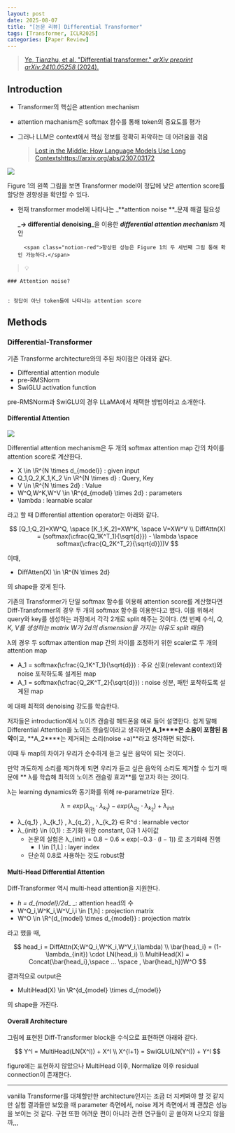 ```yaml
---
layout: post
date: 2025-08-07
title: "[논문 리뷰] Differential Transformer"
tags: [Transformer, ICLR2025]
categories: [Paper Review]
---
```


> [Ye, Tianzhu, et al. "Differential transformer." ](https://arxiv.org/abs/2410.05258)[_arXiv preprint arXiv:2410.05258_](https://arxiv.org/abs/2410.05258)[ (2024).](https://arxiv.org/abs/2410.05258)



## Introduction

- Transformer의 핵심은 attention mechanism
- attention machanism은 softmax 함수를 통해 token의 중요도를 평가
- 그러나 LLM은 context에서 핵심 정보를 정확히 파악하는 데 어려움을 겪음

	> [Lost in the Middle: How Language Models Use Long Contextshttps://arxiv.org/abs/2307.03172](https://arxiv.org/abs/2307.03172)


![](https://prod-files-secure.s3.us-west-2.amazonaws.com/542b861c-36a8-4051-84e5-8804b6728dba/9083ea56-691a-4752-ae26-47f403431ac8/image.png?X-Amz-Algorithm=AWS4-HMAC-SHA256&X-Amz-Content-Sha256=UNSIGNED-PAYLOAD&X-Amz-Credential=ASIAZI2LB466WOP33SCH%2F20250921%2Fus-west-2%2Fs3%2Faws4_request&X-Amz-Date=20250921T131347Z&X-Amz-Expires=3600&X-Amz-Security-Token=IQoJb3JpZ2luX2VjEIr%2F%2F%2F%2F%2F%2F%2F%2F%2F%2FwEaCXVzLXdlc3QtMiJHMEUCIQCv45Y7QFZcJkxrLLePPFxVkEkc8LyqMWZNuIK1MbuCFgIgRhJWLg%2BOsSMwiamkKN2xiAiAzXE1jszt6BGFcuvTp34q%2FwMIExAAGgw2Mzc0MjMxODM4MDUiDMBj5IHCKktDrC1KVyrcAwXVbe4KlpMv%2FZsjdqJ%2Bh2o2rgtoabV9v1yycBODCCZ2b5lZxNyvvAyN5ripQmyJEDy9re2HXxmlgym1uf544QID8NiZV0FdqtFDj09M%2B59mclP5bV4dw2FGC%2FPO0tSj9w0NLTkcBa0GmgEyfMKOaWaxSfZnkGfVHYKiXJmzKsvOA38vUVAFgmaxXUgnFdqtENr30n7qWzh8vzQo1V4e8skVjKAMkHn69gsEErpODTWBAPEv2r6tIfKD9vFg9helWDj75P0aTKaTPIKhItN%2BvioYAmRTafa%2FzBSf2EMgfS8M5WPQw9oblujUmd0JlwWfROtyc3SncNzkOg7OKp0JjRqSkliXLy7IAdEROI7bvZNpC3Wwl5Zab7SJtcva2naMcKYmMRdy6bP7zShyeCEIpe3GQWHeq1%2BfgxlOgc%2BFQ4ZONC%2B%2Bi3YBGOodLfNNEI4kAI1y5X58uCNwUbbmuRnInq9HcBeQpspqSciwpfP8gWPCEG%2BbeNZ7qDXzll54MmfeMsUVmKs%2F97cPG4PPm2bGNYTbzchltJUHHVEVkOfp4sMw2RPY0v8pL4j7M0aBz6%2Fru1a7rB85AI8uAWzhe7oUPNykAR%2F%2FDYTxsmPNpGas5NkVPugqMFRkqKrV4eYuMIifv8YGOqUByOJFxwURer4MRHwFWaUjrV3qZcpyxgLItmTipE%2FWnXq4bXdQiuE%2BU2etSvgEVhxakqm%2B6be%2Beznzqu7auJ04rIOIbu3OiQ6OdIVqhyL8H6RpEyoDCFnNY1JMxtrW7E0ThwAsHnpyeE8DVNG7lQKpiIMOHa85S5HBUFwUFw4FdxP2nA39jtMvhLE1HIs%2FGRk1ByGzYS645ShsT5gygMpCwMmTujTr&X-Amz-Signature=8195b0d5f48eb92e8194eaaa235e0cdc37700f2ed5028edc5e0c3941219781dc&X-Amz-SignedHeaders=host&x-amz-checksum-mode=ENABLED&x-id=GetObject)


Figure 1의 왼쪽 그림을 보면 Transformer model이 정답에 낮은 attention score를 할당한 경향성을 확인할 수 있다.

- 현재 transformer model에 나타나는 _**attention noise **_문제 해결 필요성

	_**→ differential denoising**_을 이용한 _**differential attention mechanism**_ 제안


		<span class="notion-red">향상된 성능은 Figure 1의 두 세번째 그림 통해 확인 가능하다.</span>


> 💡 


	### Attention noise?


	: 정답이 아닌 token들에 나타나는 attention score



## Methods



### Differential-Transformer


기존 Transforme architecture와의 주된 차이점은 아래와 같다.

- Differential attention module
- pre-RMSNorm
- SwiGLU activation function

pre-RMSNorm과 SwiGLU의 경우 LLaMA에서 채택한 방법이라고 소개한다.



#### Differential Attention


![](https://prod-files-secure.s3.us-west-2.amazonaws.com/542b861c-36a8-4051-84e5-8804b6728dba/116d70b2-1963-4810-9167-f4c7d8a06e8f/image.png?X-Amz-Algorithm=AWS4-HMAC-SHA256&X-Amz-Content-Sha256=UNSIGNED-PAYLOAD&X-Amz-Credential=ASIAZI2LB466WOP33SCH%2F20250921%2Fus-west-2%2Fs3%2Faws4_request&X-Amz-Date=20250921T131347Z&X-Amz-Expires=3600&X-Amz-Security-Token=IQoJb3JpZ2luX2VjEIr%2F%2F%2F%2F%2F%2F%2F%2F%2F%2FwEaCXVzLXdlc3QtMiJHMEUCIQCv45Y7QFZcJkxrLLePPFxVkEkc8LyqMWZNuIK1MbuCFgIgRhJWLg%2BOsSMwiamkKN2xiAiAzXE1jszt6BGFcuvTp34q%2FwMIExAAGgw2Mzc0MjMxODM4MDUiDMBj5IHCKktDrC1KVyrcAwXVbe4KlpMv%2FZsjdqJ%2Bh2o2rgtoabV9v1yycBODCCZ2b5lZxNyvvAyN5ripQmyJEDy9re2HXxmlgym1uf544QID8NiZV0FdqtFDj09M%2B59mclP5bV4dw2FGC%2FPO0tSj9w0NLTkcBa0GmgEyfMKOaWaxSfZnkGfVHYKiXJmzKsvOA38vUVAFgmaxXUgnFdqtENr30n7qWzh8vzQo1V4e8skVjKAMkHn69gsEErpODTWBAPEv2r6tIfKD9vFg9helWDj75P0aTKaTPIKhItN%2BvioYAmRTafa%2FzBSf2EMgfS8M5WPQw9oblujUmd0JlwWfROtyc3SncNzkOg7OKp0JjRqSkliXLy7IAdEROI7bvZNpC3Wwl5Zab7SJtcva2naMcKYmMRdy6bP7zShyeCEIpe3GQWHeq1%2BfgxlOgc%2BFQ4ZONC%2B%2Bi3YBGOodLfNNEI4kAI1y5X58uCNwUbbmuRnInq9HcBeQpspqSciwpfP8gWPCEG%2BbeNZ7qDXzll54MmfeMsUVmKs%2F97cPG4PPm2bGNYTbzchltJUHHVEVkOfp4sMw2RPY0v8pL4j7M0aBz6%2Fru1a7rB85AI8uAWzhe7oUPNykAR%2F%2FDYTxsmPNpGas5NkVPugqMFRkqKrV4eYuMIifv8YGOqUByOJFxwURer4MRHwFWaUjrV3qZcpyxgLItmTipE%2FWnXq4bXdQiuE%2BU2etSvgEVhxakqm%2B6be%2Beznzqu7auJ04rIOIbu3OiQ6OdIVqhyL8H6RpEyoDCFnNY1JMxtrW7E0ThwAsHnpyeE8DVNG7lQKpiIMOHa85S5HBUFwUFw4FdxP2nA39jtMvhLE1HIs%2FGRk1ByGzYS645ShsT5gygMpCwMmTujTr&X-Amz-Signature=8e530181491a528baa120294d0f8c4c7afc82cffd0871063ccd25edd8cdccc28&X-Amz-SignedHeaders=host&x-amz-checksum-mode=ENABLED&x-id=GetObject)


Differential attention mechanism은 두 개의 softmax attention map 간의 차이를 attention score로 계산한다.

- X \in \R^{N \times d\_{model}} : given input
- Q\_1,Q\_2,K\_1,K\_2 \in \R^{N \times d} : Query, Key
- V \in \R^{N \times 2d} : Value
- W^Q,W^K,W^V \in \R^{d\_{model} \times 2d} : parameters
- \lambda : learnable scalar

라고 할 때 Differential attention operator는 아래와 같다.


$$
[Q_1;Q_2]=XW^Q, \space [K_1;K_2]=XW^K, \space V=XW^V \\
DiffAttn(X) = (softmax(\cfrac{Q_1K^T_1}{\sqrt{d}}) - \lambda \space softmax(\cfrac{Q_2K^T_2}{\sqrt{d}}))V
$$


이때,

- DiffAtten(X) \in \R^{N \times 2d}

의 shape을 갖게 된다.


기존의 Transformer가 단일 softmax 함수를 이용해 attention score를 계산했다면 Diff-Transformer의 경우 두 개의 softmax 함수를 이용한다고 했다. 이를 위해서 query와 key를 생성하는 과정에서 각각 2개로 split 해주는 것이다. <span class="notion-red">(첫 번째 수식, </span><span class="notion-red">_Q, K, V를 생성하는 matrix W가 2d의 dismension을 가지는 이유도 split 때문_</span><span class="notion-red">)</span>


 λ의 경우 두 softmax attention map 간의 차이를 조정하기 위한 scaler로 두 개의 attention map

- A\_1 = softmax(\cfrac{Q\_1K^T\_1}{\sqrt{d}}) : 주요 신호(relevant context)와 noise 포착하도록 설계된 map
- A\_1 = softmax(\cfrac{Q\_2K^T\_2}{\sqrt{d}}) : noise 성분, 패턴 포착하도록 설계된 map 

에 대해 최적의 denoising 강도를 학습한다.


저자들은 introduction에서 노이즈 캔슬링 헤드폰을 예로 들어 설명한다. 쉽게 말해 Differential Attention을 노이즈 캔슬링이라고 생각하면 **A\_1****은 소음이 포함된 음악**이고, **A\_2****는 제거되는 소리(noise +a)**라고 생각하면 되겠다. 


이때 두 map의 차이가 우리가 순수하게 듣고 싶은 음악이 되는 것이다. 


만약 과도하게 소리를 제거하게 되면 우리가 듣고 싶은 음악의 소리도 제거할 수 있기 때문에 ** λ를 학습해 최적의 노이즈 캔슬링 효과**를 얻고자 하는 것이다.


λ는 learning dynamics와 동기화를 위해 re-parametrize 된다.


$$
\lambda = exp(\lambda_{q_1} \cdot \lambda_{k_1}) - exp(\lambda_{q_2} \cdot \lambda_{k_2}) + \lambda_{init}
$$

- λ\_{q\_1} , λ\_{k\_1} , λ\_{q\_2} , λ\_{k\_2} ∈ R^d : learnable vector
- λ\_{init} \in (0,1) : 초기화 위한 constant, 0과 1 사이값
	- 논문의 실험은 λ\_{init} = 0.8 − 0.6 × exp(−0.3 · (l − 1)) 로 초기화해 진행
		- l \in [1,L] : layer index
	- 단순히 0.8로 사용하는 것도 robust함


#### **Multi-Head Differential Attention**


Diff-Transformer 역시 multi-head attention을 지원한다.

- _h = d\_{model}/2d__ _: attention head의 수
- W^Q\_i,W^K\_i,W^V\_i,i \in [1,h] : projection matrix
- W^O \in \R^{d\_{model} \times d\_{model}} : projection matrix

라고 했을 때,


$$
head_i = DiffAttn(X;W^Q_i,W^K_i,W^V_i,\lambda) \\
\bar{head_i} = (1-\lambda_{init}) \cdot LN(head_i) \\
MultiHead(X) = Concat(\bar{head_i},\space ... \space , \bar{head_h})W^O
$$


결과적으로 output은

- MultiHead(X) \in \R^{d\_{model} \times d\_{model}}

의 shape을 가진다.



#### Overall Architecture


그림에 표현된 Diff-Transformer block을 수식으로 표현하면 아래와 같다.


$$
Y^l = MultiHead(LN(X^l)) + X^l \\
X^{l+1} = SwiGLU(LN(Y^l)) + Y^l
$$


figure에는 표현하지 않았으나 MultiHead 이후, Normalize 이후 residual connection이 존재한다.


---


vanilla Transformer를 대체할만한 architecture인지는 조금 더 지켜봐야 할 것 같지만 실험 결과들만 보았을 때 parameter 측면에서, noise 제거 측면에서 꽤 괜찮은 성능을 보이는 것 같다. 구현 또한 어려운 편이 아니라 관련 연구들이 곧 쏟아져 나오지 않을까,,,

